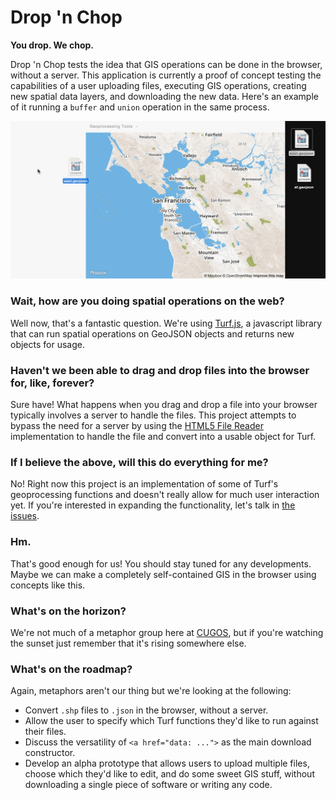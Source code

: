 # Drop 'n Chop

**You drop. We chop.**

Drop 'n Chop tests the idea that GIS operations can be done in the browser, without a server. This application is currently a proof of concept testing the capabilities of a user uploading files, executing GIS operations, creating new spatial data layers, and downloading the new data. Here's an example of it running a `buffer` and `union` operation in the same process.

![buffer union sf east!](assets/dropnchop_union.gif)

### Wait, how are you doing spatial operations on the web?

Well now, that's a fantastic question. We're using [Turf.js](https://github.com/Turfjs/turf), a javascript library that can run spatial operations on GeoJSON objects and returns new objects for usage.

### Haven't we been able to drag and drop files into the browser for, like, forever?

Sure have! What happens when you drag and drop a file into your browser typically involves a server to handle the files. This project attempts to bypass the need for a server by using the [HTML5 File Reader](https://developer.mozilla.org/en-US/docs/Web/API/FileReader) implementation to handle the file and convert into a usable object for Turf.

### If I believe the above, will this do everything for me?

No! Right now this project is an implementation of some of Turf's geoprocessing functions and doesn't really allow for much user interaction yet. If you're interested in expanding the functionality, let's talk in [the issues](https://github.com/cugos/drop-n-chop/issues).

### Hm.

That's good enough for us! You should stay tuned for any developments. Maybe we can make a completely self-contained GIS in the browser using concepts like this.

### What's on the horizon?

We're not much of a metaphor group here at [CUGOS](http://cugos.org/), but if you're watching the sunset just remember that it's rising somewhere else.

### What's on the roadmap?

Again, metaphors aren't our thing but we're looking at the following:

* Convert `.shp` files to `.json` in the browser, without a server.
* Allow the user to specify which Turf functions they'd like to run against their files.
* Discuss the versatility of `<a href="data: ...">` as the main download constructor.
* Develop an alpha prototype that allows users to upload multiple files, choose which they'd like to edit, and do some sweet GIS stuff, without downloading a single piece of software or writing any code.

